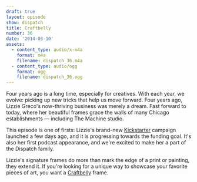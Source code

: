 ```yaml
---
draft: true
layout: episode
show: dispatch
title: Craftbelly
number: 36
date: '2014-03-10'
assets:
  - content_type: audio/x-m4a
    format: m4a
    filename: dispatch_36.m4a
  - content_type: audio/ogg
    format: ogg
    filename: dispatch_36.ogg
---
```

Four years ago is a long time, especially for creatives. With each year, we evolve: picking up new tricks that help us move forward. Four years ago, Lizzie Greco's now-thriving business was merely a dream. Fast forward to today, where her beautiful frames grace the walls of many Chicago establishments &mdash; including The Machine studio.

This episode is one of firsts: Lizzie's brand-new [Kickstarter](http://www.craftbelly.com/kickstarter) campaign launched a few days ago, and it is progressing towards the funding goal. It's also her first podcast appearance, and we're excited to make her a part of the Dispatch family.

Lizzie's signature frames do more than mark the edge of a print or painting, they extend it. If you're looking for a unique way to showcase your favorite pieces of art, you want a [Craftbelly](http://www.craftbelly.com) frame.
